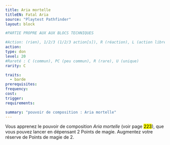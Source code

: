 ```yaml
---
title: Aria mortelle
titleEN: Fatal Aria
source: "Playtest Pathfinder"
layout: block

#PARTIE PROPRE AUX AUX BLOCS TECHNIQUES

#Action: (rien), 1/2/3 (1/2/3 action[s]), R (réaction), L (action libre)
action: 
type: don
level: 20
#Rareté : C (commun), PC (peu commun), R (rare), U (unique)
rarity: C

traits:
  - barde
prerequisites: 
frequency: 
cost:
trigger: 
requirements:

summary: "pouvoir de composition : Aria mortelle"
---
```


Vous apprenez le pouvoir de composition *Aria mortelle* (voir page <mark>223</mark>), que vous pouvez lancer en dépensant 2 Points de magie. Augmentez votre réserve de Points de magie de 2.